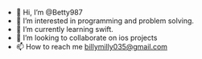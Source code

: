 - 👋 Hi, I’m @Betty987
- 👀 I’m interested in programming and problem solving.
- 🌱 I’m currently learning swift.
- 💞️ I’m looking to collaborate on ios projects
- 📫 How to reach me billymilly035@gmail.com

<!---
Betty987/Betty987 is a ✨ special ✨ repository because its `README.md` (this file) appears on your GitHub profile.
You can click the Preview link to take a look at your changes.
--->
